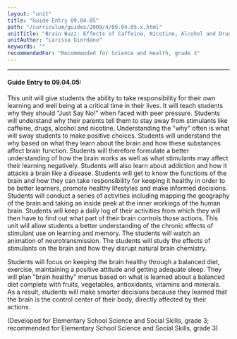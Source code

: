 ```yaml
---
layout: "unit"
title: "Guide Entry 09.04.05"
path: "/curriculum/guides/2009/4/09.04.05.x.html"
unitTitle: "Brain Buzz: Effects of Caffeine, Nicotine, Alcohol and Drugs on Learning"
unitAuthor: "Larissa Giordano"
keywords: ""
recommendedFor: "Recommended for Science and Health, grade 3"
---
```

<body>
<hr/>
<h4>
Guide Entry to 09.04.05:
</h4>
This unit will give students the ability to take responsibility for their own learning and well being at a critical time in their lives. It will teach students why they should "Just Say No!" when faced with peer pressure. Students will understand why their parents tell them to stay away from stimulants like caffeine, drugs, alcohol and nicotine. Understanding the "why" often is what will sway students to make positive choices. Students will understand the why based on what they learn about the brain and how these substances affect brain function. Students will therefore formulate a better understanding of how the brain works as well as what stimulants may affect their learning negatively.  Students will also learn about addiction and how it attacks a brain like a disease. Students will get to know the functions of the brain and how they can take responsibility for keeping it healthy in order to be better learners, promote healthy lifestyles and make informed decisions. Students will conduct a series of activities including mapping the geography of the brain and taking an inside peek at the inner workings of the human brain. Students will keep a daily log of their activities from which they will then have to find out what part of their brain controls those actions.  This unit will allow students a better understanding of the chronic effects of stimulant use on learning and memory. The students will watch an animation of neurotransmission. The students will study the effects of stimulants on the brain and how they disrupt natural brain chemistry.
<p>
Students will focus on keeping the brain healthy through a balanced diet, exercise, maintaining a positive attitude and getting adequate sleep. They will plan "brain healthy" menus based on what is learned about a balanced diet complete with fruits, vegetables, antioxidants, vitamins and minerals.  As a result, students will make smarter decisions because they learned that the brain is the control center of their body, directly affected by their actions.
</p>
<p>
(Developed for Elementary School Science and Social Skills, grade 3; recommended for Elementary School Science and Social Skills, grade 3)
</p>
</body>
